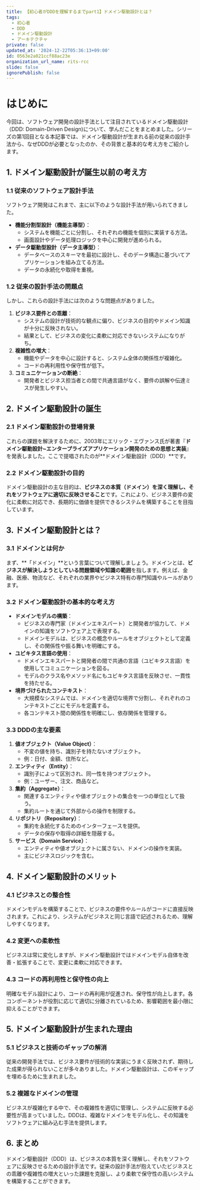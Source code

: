 ```yaml
---
title: 【初心者がDDDを理解するまでpart1】ドメイン駆動設計とは？
tags:
  - 初心者
  - DDD
  - ドメイン駆動設計
  - アーキテクチャ
private: false
updated_at: '2024-12-22T05:36:13+09:00'
id: 0563e2a021ccf88ac23e
organization_url_name: rits-rcc
slide: false
ignorePublish: false
---
```

# はじめに
今回は、ソフトウェア開発の設計手法として注目されているドメイン駆動設計（DDD: Domain-Driven Design)について、学んだことをまとめました。シリーズの第1回目となる本記事では、ドメイン駆動設計が生まれる前の従来の設計手法から、なぜDDDが必要となったのか、その背景と基本的な考え方をご紹介します。

## **1. ドメイン駆動設計が誕生以前の考え方**

### **1.1 従来のソフトウェア設計手法**

ソフトウェア開発はこれまで、主に以下のような設計手法が用いられてきました。

- **機能分割型設計（機能主導型）**：
  - システムを機能ごとに分割し、それぞれの機能を個別に実装する方法。
  - 画面設計やデータ処理ロジックを中心に開発が進められる。
- **データ駆動型設計（データ主導型）**：
  - データベースのスキーマを最初に設計し、そのデータ構造に基づいてアプリケーションを組み立てる方法。
  - データの永続化や取得を重視。

### **1.2 従来の設計手法の問題点**

しかし、これらの設計手法には次のような問題点がありました。

1. **ビジネス要件との乖離**：
   - システムの設計が技術的な観点に偏り、ビジネスの目的やドメイン知識が十分に反映されない。
   - 結果として、ビジネスの変化に柔軟に対応できないシステムになりがち。
2. **複雑性の増大**：
   - 機能やデータを中心に設計すると、システム全体の関係性が複雑化。
   - コードの再利用性や保守性が低下。
3. **コミュニケーションの断絶**：
   - 開発者とビジネス担当者との間で共通言語がなく、要件の誤解や伝達ミスが発生しやすい。

## **2. ドメイン駆動設計の誕生**

### **2.1 ドメイン駆動設計の登場背景**

これらの課題を解決するために、2003年にエリック・エヴァンス氏が著書『**ドメイン駆動設計~エンタープライズアプリケーション開発のための思想と実装**』を発表しました。ここで提唱されたのが**ドメイン駆動設計（DDD）**です。

### **2.2 ドメイン駆動設計の目的**

ドメイン駆動設計の主な目的は、**ビジネスの本質（ドメイン）を深く理解し、それをソフトウェアに適切に反映させること**です。これにより、ビジネス要件の変化に柔軟に対応でき、長期的に価値を提供できるシステムを構築することを目指しています。

## **3. ドメイン駆動設計とは？**

### **3.1 ドメインとは何か**

まず、**「ドメイン」**という言葉について理解しましょう。ドメインとは、**ビジネスが解決しようとしている問題領域や知識の範囲**を指します。例えば、金融、医療、物流など、それぞれの業界やビジネス特有の専門知識やルールがあります。

### **3.2 ドメイン駆動設計の基本的な考え方**

- **ドメインモデルの構築**：
  - ビジネスの専門家（ドメインエキスパート）と開発者が協力して、ドメインの知識をソフトウェア上で表現する。
  - ドメインモデルは、ビジネスの概念やルールをオブジェクトとして定義し、その関係性や振る舞いを明確にする。
- **ユビキタス言語の使用**：
  - ドメインエキスパートと開発者の間で共通の言語（ユビキタス言語）を使用してコミュニケーションを図る。
  - モデルのクラス名やメソッド名にもユビキタス言語を反映させ、一貫性を持たせる。
- **境界づけられたコンテキスト**：
  - 大規模なシステムでは、ドメインを適切な境界で分割し、それぞれのコンテキストごとにモデルを定義する。
  - 各コンテキスト間の関係性を明確にし、依存関係を管理する。

### **3.3 DDDの主な要素**


1. **値オブジェクト（Value Object）**：
   - 不変の値を持ち、識別子を持たないオブジェクト。
   - 例：日付、金額、住所など。
2. **エンティティ（Entity）**：
   - 識別子によって区別され、同一性を持つオブジェクト。
   - 例：ユーザー、注文、商品など。
3. **集約（Aggregate）**：
   - 関連するエンティティや値オブジェクトの集合を一つの単位として扱う。
   - 集約ルートを通じて外部からの操作を制限する。
4. **リポジトリ（Repository）**：
   - 集約を永続化するためのインターフェースを提供。
   - データの保存や取得の詳細を隠蔽する。
5. **サービス（Domain Service）**：
   - エンティティや値オブジェクトに属さない、ドメインの操作を実装。
   - 主にビジネスロジックを含む。

## **4. ドメイン駆動設計のメリット**

### **4.1 ビジネスとの整合性**

ドメインモデルを構築することで、ビジネスの要件やルールがコードに直接反映されます。これにより、システムがビジネスと同じ言語で記述されるため、理解しやすくなります。

### **4.2 変更への柔軟性**

ビジネスは常に変化しますが、ドメイン駆動設計ではドメインモデル自体を改善・拡張することで、変更に柔軟に対応できます。

### **4.3 コードの再利用性と保守性の向上**

明確なモデル設計により、コードの再利用が促進され、保守性が向上します。各コンポーネントが役割に応じて適切に分離されているため、影響範囲を最小限に抑えることができます。

## **5. ドメイン駆動設計が生まれた理由**

### **5.1 ビジネスと技術のギャップの解消**

従来の開発手法では、ビジネス要件が技術的な実装にうまく反映されず、期待した成果が得られないことが多々ありました。ドメイン駆動設計は、このギャップを埋めるために生まれました。

### **5.2 複雑なドメインの管理**

ビジネスが複雑化する中で、その複雑性を適切に管理し、システムに反映する必要性が高まっていました。DDDは、複雑なドメインをモデル化し、その知識をソフトウェアに組み込む手法を提供します。

## **6. まとめ**

ドメイン駆動設計（DDD）は、ビジネスの本質を深く理解し、それをソフトウェアに反映させるための設計手法です。従来の設計手法が抱えていたビジネスとの乖離や複雑性の増大といった課題を克服し、より柔軟で保守性の高いシステムを構築することができます。
